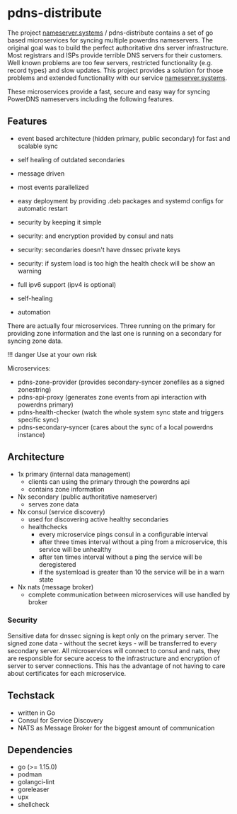 # pdns-distribute

The project [nameserver.systems](https://nameserver.systems) / pdns-distribute contains a set of go based microservices
for syncing multiple powerdns nameservers. The original goal was to build the perfect authoritative dns server
infrastructure. Most registrars and ISPs provide terrible DNS servers for their customers. Well known problems are too few servers,
restricted functionality (e.g. record types) and slow updates. This project provides a solution for those
problems and extended functionality with our service [nameserver.systems](https://nameserver.systems).

These microservices provide a fast, secure and easy way for syncing PowerDNS nameservers including the following
features.

## Features
* event based architecture (hidden primary, public secondary) for fast and scalable sync
* self healing of outdated secondaries
* message driven 
* most events parallelized
* easy deployment by providing .deb packages and systemd configs for automatic restart
* security by keeping it simple
* security: and encryption provided by consul and nats
* security: secondaries doesn't have dnssec private keys
* security: if system load is too high the health check will be show an warning
* full ipv6 support (ipv4 is optional)

* self-healing
* automation

There are actually four microservices. Three running on the primary for providing zone information and the last one
is running on a secondary for syncing zone data.

!!! danger
    Use at your own risk

Microservices:

- pdns-zone-provider (provides secondary-syncer zonefiles as a signed zonestring)
- pdns-api-proxy (generates zone events from api interaction with powerdns primary)
- pdns-health-checker (watch the whole system sync state and triggers specific sync)
- pdns-secondary-syncer (cares about the sync of a local powerdns instance)

## Architecture

- 1x primary (internal data management)
    - clients can using the primary through the powerdns api
    - contains zone information
- Nx secondary (public authoritative nameserver)
    - serves zone data
- Nx consul (service discovery)
    - used for discovering active healthy secondaries
    - healthchecks
        - every microservice pings consul in a configurable interval
        - after three times interval without a ping from a microservice, this service will be unhealthy
        - after ten times interval without a ping the service will be deregistered
        - if the systemload is greater than 10 the service will be in a warn state
- Nx nats (message broker)
    - complete communication between microservices will use handled by broker

### Security

Sensitive data for dnssec signing is kept only on the primary server. The signed zone data - without the secret keys - will be
transferred to every secondary server. All microservices will connect to consul and nats, they are responsible for secure access
to the infrastructure and encryption of server to server connections. This has the advantage of not having to care about certificates
for each microservice.

## Techstack

* written in Go
* Consul for Service Discovery
* NATS as Message Broker for the biggest amount of communication

## Dependencies

* go (>= 1.15.0)
* podman
* golangci-lint
* goreleaser
* upx
* shellcheck
